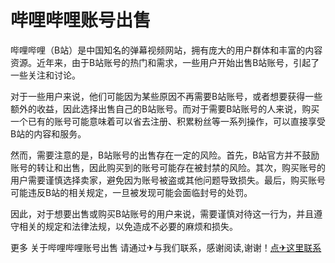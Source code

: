 # 哔哩哔哩账号出售

哔哩哔哩（B站）是中国知名的弹幕视频网站，拥有庞大的用户群体和丰富的内容资源。近年来，由于B站账号的热门和需求，一些用户开始出售B站账号，引起了一些关注和讨论。

对于一些用户来说，他们可能因为某些原因不再需要B站账号，或者想要获得一些额外的收益，因此选择出售自己的B站账号。而对于需要B站账号的人来说，购买一个已有的账号可能意味着可以省去注册、积累粉丝等一系列操作，可以直接享受B站的内容和服务。

然而，需要注意的是，B站账号的出售存在一定的风险。首先，B站官方并不鼓励账号的转让和出售，因此购买到的账号可能存在被封禁的风险。其次，购买账号的用户需要谨慎选择卖家，避免因为账号被盗或其他问题导致损失。最后，购买账号可能违反B站的相关规定，一旦被发现可能会面临封号的处罚。

因此，对于想要出售或购买B站账号的用户来说，需要谨慎对待这一行为，并且遵守相关的规定和法律法规，以免造成不必要的麻烦和损失。

更多 关于哔哩哔哩账号出售 请通过✈与我们联系，感谢阅读,谢谢！[点✈这里联系](https://lm.k02.cc)
